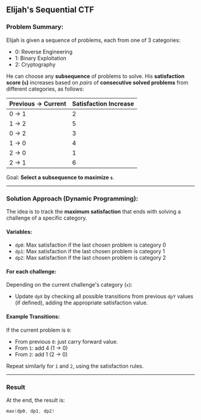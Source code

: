 ## Elijah's Sequential CTF
### **Problem Summary:**

Elijah is given a sequence of problems, each from one of 3 categories:

* 0: Reverse Engineering
* 1: Binary Exploitation
* 2: Cryptography

He can choose any **subsequence** of problems to solve. His **satisfaction score (`s`)** increases based on *pairs* of **consecutive solved problems** from different categories, as follows:

| Previous → Current | Satisfaction Increase |
| ------------------ | --------------------- |
| 0 → 1              | 2                     |
| 1 → 2              | 5                     |
| 0 → 2              | 3                     |
| 1 → 0              | 4                     |
| 2 → 0              | 1                     |
| 2 → 1              | 6                     |

Goal: **Select a subsequence to maximize `s`**.

---

### **Solution Approach (Dynamic Programming):**

The idea is to track the **maximum satisfaction** that ends with solving a challenge of a specific category.

#### Variables:

* `dp0`: Max satisfaction if the last chosen problem is category 0
* `dp1`: Max satisfaction if the last chosen problem is category 1
* `dp2`: Max satisfaction if the last chosen problem is category 2


#### For each challenge:

Depending on the current challenge's category (`x`):

* Update `dpX` by checking all possible transitions from previous `dpY` values (if defined), adding the appropriate satisfaction value.

#### Example Transitions:

If the current problem is `0`:

* From previous `0`: just carry forward value.
* From `1`: add 4 (1 → 0)
* From `2`: add 1 (2 → 0)

Repeat similarly for `1` and `2`, using the satisfaction rules.

---

### **Result**

At the end, the result is:

```c
max(dp0, dp1, dp2)
```

